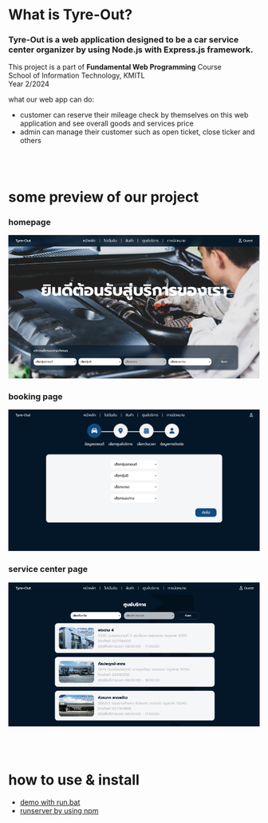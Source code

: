 <!-- # Tyre-Out
06066302 Fundamental Web Programming  
School of Information Technology, KMITL  
Year 2/2024

--- -->

# What is Tyre-Out?

### Tyre-Out is a web application designed to be a car service center organizer by using Node.js with Express.js framework.

This project is a part of **Fundamental Web Programming** Course  
School of Information Technology, KMITL  
Year 2/2024

what our web app can do:
- customer can reserve their mileage check by themselves on this web application and see overall goods and services price
- admin can manage their customer such as open ticket, close ticker and others

<br>
<br>

# some preview of our project

<!-- ![alt text](./imagesformd/login.png) -->
### homepage
![alt text](./imagesformd/homepage.png)
### booking page
![alt text](./imagesformd/booking.png)
### service center page
![alt text](./imagesformd/center.png)

<br>
<br>

# how to use & install
- [demo with run.bat](./demo.md)
- [runserver by using npm](./npm.md)


